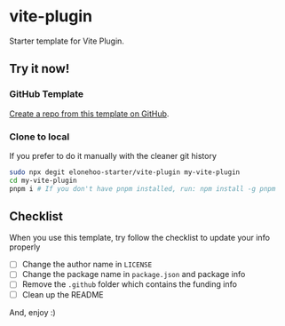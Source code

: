 # vite-plugin

Starter template for Vite Plugin.

## Try it now!

### GitHub Template

[Create a repo from this template on GitHub](https://github.com/elonehoo-starter/vite-plugin/generate).

### Clone to local

If you prefer to do it manually with the cleaner git history

```bash
sudo npx degit elonehoo-starter/vite-plugin my-vite-plugin
cd my-vite-plugin
pnpm i # If you don't have pnpm installed, run: npm install -g pnpm
```

## Checklist

When you use this template, try follow the checklist to update your info properly

- [ ] Change the author name in `LICENSE`
- [ ] Change the package name in `package.json` and package info
- [ ] Remove the `.github` folder which contains the funding info
- [ ] Clean up the README

And, enjoy :)
